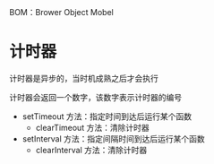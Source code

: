 BOM：Brower Object Mobel

# 计时器

计时器是异步的，当时机成熟之后才会执行

计时器会返回一个数字，该数字表示计时器的编号

- setTimeout 方法：指定时间到达后运行某个函数
  - clearTimeout 方法：清除计时器
- setInterval 方法：指定间隔时间到达后运行某个函数
  - clearInterval 方法：清除计时器
